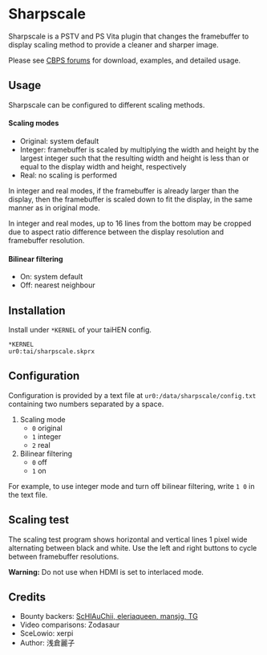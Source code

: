 # Sharpscale

Sharpscale is a PSTV and PS Vita plugin that changes the framebuffer to display scaling method to provide a cleaner and sharper image.

Please see [CBPS forums](https://forum.devchroma.nl/index.php/topic,112.0.html) for download, examples, and detailed usage.

## Usage

Sharpscale can be configured to different scaling methods.

#### Scaling modes

- Original: system default
- Integer: framebuffer is scaled by multiplying the width and height by the largest integer such that the resulting width and height is less than or equal to the display width and height, respectively
- Real: no scaling is performed

In integer and real modes, if the framebuffer is already larger than the display, then the framebuffer is scaled down to fit the display, in the same manner as in original mode.

In integer and real modes, up to 16 lines from the bottom may be cropped due to aspect ratio difference between the display resolution and framebuffer resolution.

#### Bilinear filtering

- On: system default
- Off: nearest neighbour

## Installation

Install under `*KERNEL` of your taiHEN config.

```
*KERNEL
ur0:tai/sharpscale.skprx
```

## Configuration

Configuration is provided by a text file at `ur0:/data/sharpscale/config.txt` containing two numbers separated by a space.

1. Scaling mode
	- `0` original
	- `1` integer
	- `2` real
2. Bilinear filtering
	- `0` off
	- `1` on

For example, to use integer mode and turn off bilinear filtering, write `1 0` in the text file.

## Scaling test

The scaling test program shows horizontal and vertical lines 1 pixel wide alternating between black and white. Use the left and right buttons to cycle between framebuffer resolutions.

**Warning:** Do not use when HDMI is set to interlaced mode.

## Credits

- Bounty backers: [ScHlAuChii, eleriaqueen, mansjg, TG](https://www.bountysource.com/issues/78540965-native-resolution-output-for-pstv)
- Video comparisons: Zodasaur
- SceLowio: xerpi
- Author: 浅倉麗子
